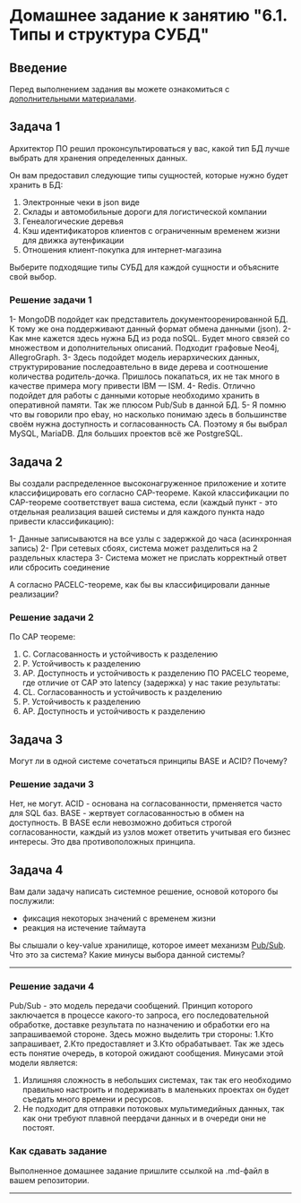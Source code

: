 # Домашнее задание к занятию "6.1. Типы и структура СУБД"

## Введение

Перед выполнением задания вы можете ознакомиться с 
[дополнительными материалами](https://github.com/netology-code/virt-homeworks/tree/master/additional/README.md).

## Задача 1

Архитектор ПО решил проконсультироваться у вас, какой тип БД 
лучше выбрать для хранения определенных данных.

Он вам предоставил следующие типы сущностей, которые нужно будет хранить в БД:

1. Электронные чеки в json виде
2. Склады и автомобильные дороги для логистической компании
3. Генеалогические деревья
4. Кэш идентификаторов клиентов с ограниченным временем жизни для движка аутенфикации
5. Отношения клиент-покупка для интернет-магазина

Выберите подходящие типы СУБД для каждой сущности и объясните свой выбор.

### Решение задачи 1
1- MongoDB подойдет как представитель документооренированной БД. К тому же она поддерживают данный формат обмена данными (json).
2- Как мне кажется здесь нужна БД из рода noSQL. Будет много связей со множеством и дополнительных описаний. Подходит графовые Neo4j, AllegroGraph.
3- Здесь подойдет модель иерархических данных, структурирование последоавтельно в виде дерева и соотношение количества родитель-дочка. Пришлось покапаться, их не так много в качестве примера могу привести IBM — ISM.
4- Redis. Отлично подойдет для работы с данными которые необходимо хранить в оперативной памяти. Так же плюсом Pub/Sub в данной БД.
5- Я помню что вы говорили про ebay, но насколько понимаю здесь в большинстве своём нужна доступность и согласованность СА. Поэтому я бы выбрал MySQL, MariaDB. Для больших проектов всё же PostgreSQL.


## Задача 2

Вы создали распределенное высоконагруженное приложение и хотите классифицировать его согласно 
CAP-теореме. Какой классификации по CAP-теореме соответствует ваша система, если 
(каждый пункт - это отдельная реализация вашей системы и для каждого пункта надо привести классификацию):

1- Данные записываются на все узлы с задержкой до часа (асинхронная запись)
2- При сетевых сбоях, система может разделиться на 2 раздельных кластера
3- Система может не прислать корректный ответ или сбросить соединение

А согласно PACELC-теореме, как бы вы классифицировали данные реализации?
### Решение задачи 2
По CAP теореме:
1. C. Согласованность и устойчивость к разделению
2. P. Устойчивость к разделению
3. AP. Доступность и устойчивость к разделению
ПО PACELC теореме, где отличие от CAP это latency (задержка) у нас такие результаты:
1. CL. Согласованность и устойчивость к разделению
2. P. Устойчивость к разделению
3. AP. Доступность и устойчивость к разделению

## Задача 3

Могут ли в одной системе сочетаться принципы BASE и ACID? Почему?
### Решение задачи 3
Нет, не могут. ACID - основана на согласованности, прменяется часто для SQL баз.
BASE - жертвует согласованностью в обмен на доступность. В BASE если невозможно добиться строгой согласованности, каждый из узлов может ответить учитывая его бизнес интересы. 
Это два противоположных принципа.


## Задача 4

Вам дали задачу написать системное решение, основой которого бы послужили:

- фиксация некоторых значений с временем жизни
- реакция на истечение таймаута

Вы слышали о key-value хранилище, которое имеет механизм [Pub/Sub](https://habr.com/ru/post/278237/). 
Что это за система? Какие минусы выбора данной системы?

---
### Решение задачи 4
Pub/Sub - это модель передачи сообщений. Принцип которого заключается в процессе какого-то запроса, его последовательной обработке, доставке результата по назначению и обработки его на запрашиваемой стороне. Здесь можно выделить три стороны: 1.Кто запрашивает, 2.Кто предоставляет и 3.Кто обрабатывает. Так же здесь есть понятие очередь, в которой ожидают сообщения.
Минусами этой модели является:
1. Излишняя сложность в небольших системах, так так его необходимо правильно настроить и подерживать в маленьких проектах он будет съедать много времени и ресурсов.
2. Не подходит для отправки потоковых мультимедийных данных, так как они требуют плавной пеердачи данных и в очереди они не постоят.


### Как cдавать задание

Выполненное домашнее задание пришлите ссылкой на .md-файл в вашем репозитории.

---
